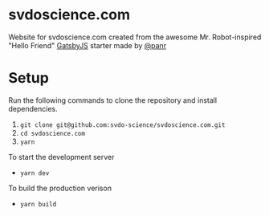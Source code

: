 # svdoscience.com

Website for svdoscience.com created from the awesome Mr. Robot-inspired "Hello Friend" [GatsbyJS](https://www.gatsbyjs.com/) starter made by [@panr](https://radoslawkoziel.pl)

# Setup

Run the following commands to clone the repository and install dependencies.

1. `git clone git@github.com:svdo-science/svdoscience.com.git`
2. `cd svdoscience.com`
3. `yarn`

To start the development server

- `yarn dev`

To build the production verison

- `yarn build`